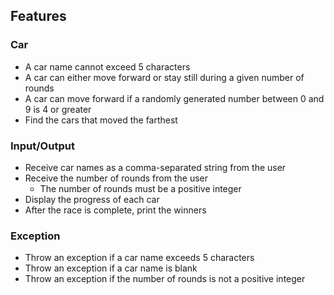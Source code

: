 ## Features
### Car
- A car name cannot exceed 5 characters
- A car can either move forward or stay still during a given number of rounds
- A car can move forward if a randomly generated number between 0 and 9 is 4 or greater
- Find the cars that moved the farthest

### Input/Output
- Receive car names as a comma-separated string from the user
- Receive the number of rounds from the user
  - The number of rounds must be a positive integer
- Display the progress of each car
- After the race is complete, print the winners

### Exception
- Throw an exception if a car name exceeds 5 characters
- Throw an exception if a car name is blank
- Throw an exception if the number of rounds is not a positive integer